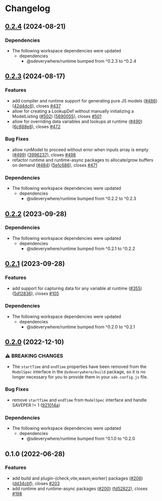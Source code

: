 # Changelog

## [0.2.4](https://github.com/climateinteractive/SDEverywhere/compare/runtime-async-v0.2.3...runtime-async-v0.2.4) (2024-08-21)


### Dependencies

* The following workspace dependencies were updated
  * dependencies
    * @sdeverywhere/runtime bumped from ^0.2.3 to ^0.2.4

## [0.2.3](https://github.com/climateinteractive/SDEverywhere/compare/runtime-async-v0.2.2...runtime-async-v0.2.3) (2024-08-17)


### Features

* add compiler and runtime support for generating pure JS models ([#486](https://github.com/climateinteractive/SDEverywhere/issues/486)) ([42d4dc6](https://github.com/climateinteractive/SDEverywhere/commit/42d4dc6da2fba3b34474c634374e07bc56d72868)), closes [#437](https://github.com/climateinteractive/SDEverywhere/issues/437)
* allow for creating a LookupDef without manually initializing a ModelListing ([#502](https://github.com/climateinteractive/SDEverywhere/issues/502)) ([5690055](https://github.com/climateinteractive/SDEverywhere/commit/569005502d2240a22b6a31284215b89ec1f8de05)), closes [#501](https://github.com/climateinteractive/SDEverywhere/issues/501)
* allow for overriding data variables and lookups at runtime ([#490](https://github.com/climateinteractive/SDEverywhere/issues/490)) ([6c888e8](https://github.com/climateinteractive/SDEverywhere/commit/6c888e887336e7b874dbde7e318e993936296c48)), closes [#472](https://github.com/climateinteractive/SDEverywhere/issues/472)


### Bug Fixes

* allow runModel to proceed without error when inputs array is empty ([#499](https://github.com/climateinteractive/SDEverywhere/issues/499)) ([3996237](https://github.com/climateinteractive/SDEverywhere/commit/39962371f5c4caec035570f90f64616b83b65aee)), closes [#498](https://github.com/climateinteractive/SDEverywhere/issues/498)
* refactor runtime and runtime-async packages to allocate/grow buffers on demand ([#484](https://github.com/climateinteractive/SDEverywhere/issues/484)) ([5e1c686](https://github.com/climateinteractive/SDEverywhere/commit/5e1c686c7f93fe96ff784dfe591fe391b2a31e8f)), closes [#471](https://github.com/climateinteractive/SDEverywhere/issues/471)


### Dependencies

* The following workspace dependencies were updated
  * dependencies
    * @sdeverywhere/runtime bumped from ^0.2.2 to ^0.2.3

## [0.2.2](https://github.com/climateinteractive/SDEverywhere/compare/runtime-async-v0.2.1...runtime-async-v0.2.2) (2023-09-28)

### Dependencies

* The following workspace dependencies were updated
  * dependencies
    * @sdeverywhere/runtime bumped from ^0.2.1 to ^0.2.2

## [0.2.1](https://github.com/climateinteractive/SDEverywhere/compare/runtime-async-v0.2.0...runtime-async-v0.2.1) (2023-09-28)


### Features

* add support for capturing data for any variable at runtime ([#355](https://github.com/climateinteractive/SDEverywhere/issues/355)) ([5d12836](https://github.com/climateinteractive/SDEverywhere/commit/5d1283657ba99f6c7f8e30f8053f1906ac872af3)), closes [#105](https://github.com/climateinteractive/SDEverywhere/issues/105)


### Dependencies

* The following workspace dependencies were updated
  * dependencies
    * @sdeverywhere/runtime bumped from ^0.2.0 to ^0.2.1

## [0.2.0](https://github.com/climateinteractive/SDEverywhere/compare/runtime-async-v0.1.0...runtime-async-v0.2.0) (2022-12-10)


### ⚠ BREAKING CHANGES

* The `startTime` and `endTime` properties have been removed from the `ModelSpec` interface in the `@sdeverywhere/build` package, so it is no longer necessary for you to provide them in your `sde.config.js` file.

### Bug Fixes

* remove `startTime` and `endTime` from `ModelSpec` interface and handle SAVEPER != 1 ([921014a](https://github.com/climateinteractive/SDEverywhere/commit/921014aeeda646a130ac324823ab5633d6abcdfa))


### Dependencies

* The following workspace dependencies were updated
  * dependencies
    * @sdeverywhere/runtime bumped from ^0.1.0 to ^0.2.0

## 0.1.0 (2022-06-28)


### Features

* add build and plugin-{check,vite,wasm,worker} packages ([#206](https://github.com/climateinteractive/SDEverywhere/issues/206)) ([dd34cbf](https://github.com/climateinteractive/SDEverywhere/commit/dd34cbfcc0b8b3fb1655c8aa64fb919f9757b8be)), closes [#203](https://github.com/climateinteractive/SDEverywhere/issues/203)
* add runtime and runtime-async packages ([#200](https://github.com/climateinteractive/SDEverywhere/issues/200)) ([fd52822](https://github.com/climateinteractive/SDEverywhere/commit/fd52822803981c3115af91fd093b30c04f103663)), closes [#198](https://github.com/climateinteractive/SDEverywhere/issues/198)
